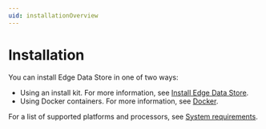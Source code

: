 ```yaml
---
uid: installationOverview
---
```


# Installation

You can install Edge Data Store in one of two ways:

- Using an install kit. For more information, see [Install Edge Data Store](xref:InstallEdgeDataStore).
- Using Docker containers. For more information, see [Docker](xref:edgeDocker).

For a list of supported platforms and processors, see [System requirements](xref:SystemRequirements).
